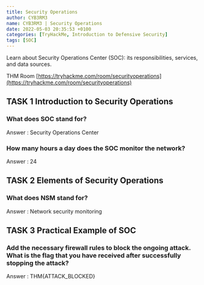 ```yaml
---
title: Security Operations
author: CYB3RM3
name: CYB3RM3 | Security Operations
date: 2022-05-03 20:35:53 +0100
categories: [TryHackMe, Introduction to Defensive Security]
tags: [SOC]
---
```


Learn about Security Operations Center (SOC): its responsibilities, services, and data sources.

THM Room [https://tryhackme.com/room/securityoperations](https://tryhackme.com/room/securityoperations)


## TASK 1 Introduction to Security Operations
### What does SOC stand for?
Answer : Security Operations Center

### How many hours a day does the SOC monitor the network?
Answer : 24

## TASK 2 Elements of Security Operations
### What does NSM stand for?
Answer : Network security monitoring

## TASK 3 Practical Example of SOC
###  Add the necessary firewall rules to block the ongoing attack. What is the flag that you have received after successfully stopping the attack? 
Answer : THM{ATTACK_BLOCKED}